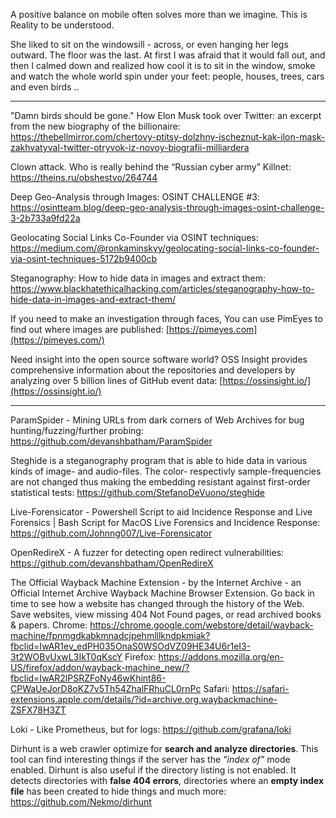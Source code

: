 
A positive balance on mobile often solves more than we imagine. This is Reality to be understood.


She liked to sit on the windowsill - across, or even hanging her legs outward. The floor was the last. At first I was afraid that it would fall out, and then I calmed down and realized how cool it is to sit in the window, smoke and watch the whole world spin under your feet: people, houses, trees, cars and even birds ..

----

"Damn birds should be gone." How Elon Musk took over Twitter: an excerpt from the new biography of the billionaire: https://thebellmirror.com/chertovy-ptitsy-dolzhny-ischeznut-kak-ilon-mask-zakhvatyval-twitter-otryvok-iz-novoy-biografii-milliardera

Clown attack. Who is really behind the “Russian cyber army” Killnet: https://theins.ru/obshestvo/264744

Deep Geo-Analysis through Images: OSINT CHALLENGE #3: https://osintteam.blog/deep-geo-analysis-through-images-osint-challenge-3-2b733a9fd22a

Geolocating Social Links Co-Founder via OSINT techniques: https://medium.com/@ronkaminskyy/geolocating-social-links-co-founder-via-osint-techniques-5172b9400cb

Steganography: How to hide data in images and extract them: https://www.blackhatethicalhacking.com/articles/steganography-how-to-hide-data-in-images-and-extract-them/

If you need to make an investigation through faces, You can use PimEyes to find out where images are published: [https://pimeyes.com](https://pimeyes.com/)

Need insight into the open source software world? OSS Insight provides comprehensive information about the repositories and developers by analyzing over 5 billion lines of GitHub event data: [https://ossinsight.io/](https://ossinsight.io/)

----

ParamSpider - Mining URLs from dark corners of Web Archives for bug hunting/fuzzing/further probing: https://github.com/devanshbatham/ParamSpider

Steghide is a steganography program that is able to hide data in various kinds
of image- and audio-files. The color- respectivly sample-frequencies are not
changed thus making the embedding resistant against first-order statistical
tests: https://github.com/StefanoDeVuono/steghide

Live-Forensicator - Powershell Script to aid Incidence Response and Live Forensics | Bash Script for MacOS Live Forensics and Incidence Response: https://github.com/Johnng007/Live-Forensicator

OpenRedireX - A fuzzer for detecting open redirect vulnerabilities: https://github.com/devanshbatham/OpenRedireX

The Official Wayback Machine Extension - by the Internet Archive - an Official Internet Archive Wayback Machine Browser Extension. Go back in time to see how a website has changed through the history of the Web. Save websites, view missing 404 Not Found pages, or read archived books & papers.
Chrome: https://chrome.google.com/webstore/detail/wayback-machine/fpnmgdkabkmnadcjpehmlllkndpkmiak?fbclid=IwAR1ev_edPH035OnaS0WSOdVZ09HE34U6r1eI3-3t2WOBvUxwL3IkT0qKscY
Firefox: https://addons.mozilla.org/en-US/firefox/addon/wayback-machine_new/?fbclid=IwAR2lPSRZFoNy46wKhint86-CPWaUeJorD8oKZ7v5Th54ZhalFRhuCL0rnPc
Safari: https://safari-extensions.apple.com/details/?id=archive.org.waybackmachine-ZSFX78H3ZT

Loki - Like Prometheus, but for logs: https://github.com/grafana/loki

Dirhunt is a web crawler optimize for **search and analyze directories**. This tool can find interesting things if the server has the _"index of"_ mode enabled. Dirhunt is also useful if the directory listing is not enabled. It detects directories with **false 404 errors**, directories where an **empty index file** has been created to hide things and much more: https://github.com/Nekmo/dirhunt

